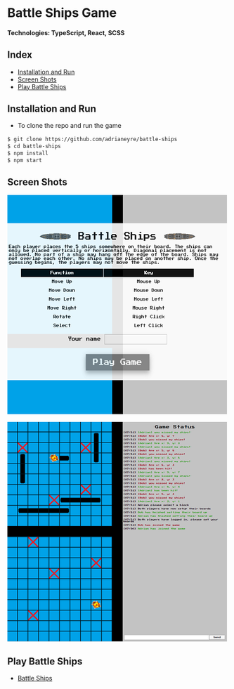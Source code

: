 # Battle Ships Game

#### Technologies: TypeScript, React, SCSS

## Index
* [Installation and Run](#Install)
* [Screen Shots](#Shots)
* [Play Battle Ships](#Play)

## <a name="Install">Installation and Run</a>
* To clone the repo and run the game
```shell
$ git clone https://github.com/adrianeyre/battle-ships
$ cd battle-ships
$ npm install
$ npm start
```

## <a name="Shots">Screen Shots</a>
[![Screenshot](https://raw.githubusercontent.com/adrianeyre/battle-ships/master/src/images/screenshot1.png)](https://raw.githubusercontent.com/adrianeyre/battle-ships/master/src/images/screenshot1.png "Game View")

[![Screenshot](https://raw.githubusercontent.com/adrianeyre/battle-ships/master/src/images/screenshot2.png)](https://raw.githubusercontent.com/adrianeyre/battle-ships/master/src/images/screenshot2.png "Game View")

## <a name="Play">Play Battle Ships</a>
* [Battle Ships](http://adrianeyre.co.uk/battle-ships)
